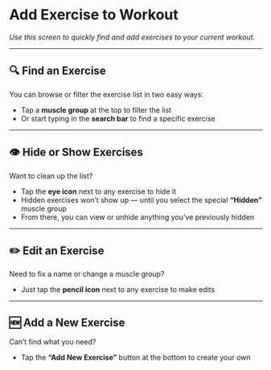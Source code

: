 # Add Exercise to Workout

_Use this screen to quickly find and add exercises to your current workout._

---

## 🔍 Find an Exercise

You can browse or filter the exercise list in two easy ways:

- Tap a **muscle group** at the top to filter the list
- Or start typing in the **search bar** to find a specific exercise

---

## 👁 Hide or Show Exercises

Want to clean up the list?

- Tap the **eye icon** next to any exercise to hide it
- Hidden exercises won’t show up — until you select the special **“Hidden”** muscle group
- From there, you can view or unhide anything you’ve previously hidden

---

## ✏️ Edit an Exercise

Need to fix a name or change a muscle group?

- Just tap the **pencil icon** next to any exercise to make edits

---

## 🆕 Add a New Exercise

Can’t find what you need?

- Tap the **“Add New Exercise”** button at the bottom to create your own
